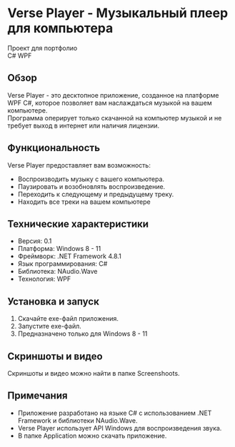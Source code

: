 # Verse Player - Музыкальный плеер для компьютера
Проект для портфолио  
C# WPF

## Обзор

Verse Player - это десктопное приложение, созданное на платформе WPF C#, которое позволяет вам наслаждаться музыкой на вашем компьютере.  
Программа оперирует только скачанной на компьютер музыкой и не требует выход в интернет или наличия лицензии.

## Функциональность

Verse Player предоставляет вам возможность:

* Воспроизводить музыку с вашего компьютера.
* Паузировать и возобновлять воспроизведение.
* Переходить к следующему и предыдущему треку.
* Находить все треки на вашем компьютере

## Технические характеристики

* Версия: 0.1
* Платформа: Windows 8 - 11
* Фреймворк: .NET Framework 4.8.1
* Язык программирования: C#
* Библиотека: NAudio.Wave
* Технология: WPF

## Установка и запуск

1. Скачайте  exe-файл приложения.
2. Запустите  exe-файл.
3. Предназначено только для Windows 8 - 11

## Скриншоты и видео

Скриншоты и видео можно найти в папке Screenshoots.  

## Примечания

* Приложение разработано на языке C# с использованием .NET Framework и библиотеки NAudio.Wave. 
* Verse Player использует API Windows для воспроизведения звука.
* В папке Application можно скачать приложение.  
